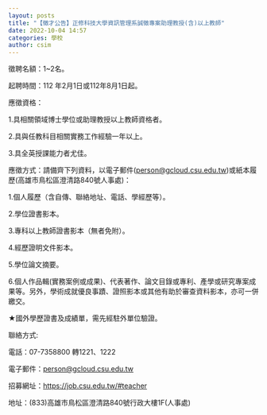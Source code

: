 ```yaml
---
layout: posts
title: "【徵才公告】正修科技大學資訊管理系誠徵專案助理教授(含)以上教師"
date: 2022-10-04 14:57
categories: 學校
author: csim
---
```


徵聘名額：1~2名。

起聘時間：112 年2月1日或112年8月1日起。

應徵資格：

1.具相關領域博士學位或助理教授以上教師資格者。

2.具與任教科目相關實務工作經驗一年以上。

3.具全英授課能力者尤佳。

應徵方式：請備齊下列資料，以電子郵件(person@gcloud.csu.edu.tw)或紙本履歷(高雄市鳥松區澄清路840號人事處)：

1.個人履歷（含自傳、聯絡地址、電話、學經歷等）。

2.學位證書影本。

3.專科以上教師證書影本（無者免附）。

4.經歷證明文件影本。

5.學位論文摘要。

6.個人作品輯(實務案例或成果)、代表著作、論文目錄或專利、產學或研究專案成果等。另外，學術成就優良事蹟、證照影本或其他有助於審查資料影本，亦可一併繳交。

★國外學歷證書及成績單，需先經駐外單位驗證。

聯絡方式:

電話：07-7358800 轉1221、1222

電子郵件：person@gcloud.csu.edu.tw

招募網址：https://job.csu.edu.tw/#teacher

地址：(833)高雄市鳥松區澄清路840號行政大樓1F(人事處)
